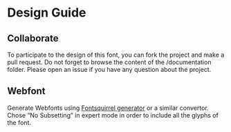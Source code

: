 # Design Guide

## Collaborate

To participate to the design of this font, you can fork the project and make a pull request.
Do not forget to browse the content of the /documentation folder.
Please open an issue if you have any question about the project.

## Webfont

Generate Webfonts using [Fontsquirrel generator](http://www.fontsquirrel.com/tools/webfont-generator) or a similar convertor. Chose “No Subsetting” in expert mode in order to include all the glyphs of the font.
